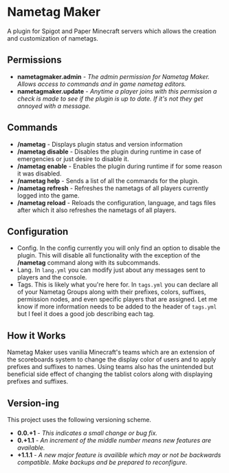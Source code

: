 # Nametag Maker
A plugin for Spigot and Paper Minecraft servers which allows the creation and customization of nametags. 
## Permissions
- __nametagmaker.admin__ - _The admin permission for Nametag Maker. Allows access to commands and in game nametag editors._ <br />
- __nametagmaker.update__ - _Anytime a player joins with this permission a check is made to see if the plugin is up to date. If it's not they get annoyed with a message._ <br />
## Commands
- __/nametag__ - Displays plugin status and version information
- __/nametag disable__ - Disables the plugin during runtime in case of emergencies or just desire to disable it.
- __/nametag enable__ - Enables the plugin during runtime if for some reason it was disabled.
- __/nametag help__ - Sends a list of all the commands for the plugin.
- __/nametag refresh__ - Refreshes the nametags of all players currently logged into the game.
- __/nametag reload__ - Reloads the configuration, language, and tags files after which it also refreshes the nametags of all players.
## Configuration
- Config. In the config currently you will only find an option to disable the plugin. This will disable all functionality with the exception of the __/nametag__ command along with its subcommands. <br />
- Lang. In `lang.yml` you can modify just about any messages sent to players and the console.  <br />
- Tags. This is likely what you're here for. In `tags.yml` you can declare all of your Nametag Groups along with their prefixes, colors, suffixes, permission nodes, and even specific players that are assigned. Let me know if more information needs to be added to the header of `tags.yml` but I feel it does a good job describing each tag. 
## How it Works
Nametag Maker uses vanilia Minecraft's teams which are an extension of the scoreboards system to change the display color of users and to apply prefixes and suffixes to names. Using teams also has the unintended but beneficial side effect of changing the tablist colors along with displaying prefixes and suffixes.
## Version-ing
This project uses the following versioning scheme.
- __0.0.+1__ - _This indicates a small change or bug fix._ 
- __0.+1.1__ - _An increment of the middle number means new features are available._
- __+1.1.1__ - _A new major feature is availible which may or not be backwards compatible. Make backups and be prepared to reconfigure._
